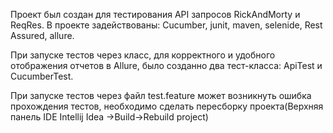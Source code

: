 Проект был создан для тестирования API запросов RickAndMorty и ReqRes. В проекте задействованы: Cucumber, junit, maven, selenide, Rest Assured, allure.

При запуске тестов через класс, для корректного и удобного отображения отчетов в Allure, было созданно два тест-класса: ApiTest и CucumberTest.

При запуске тестов через файл test.feature может возникнуть ошибка прохождения тестов, необходимо сделать пересборку проекта(Верхняя панель IDE Intellij Idea ->Build->Rebuild project)

